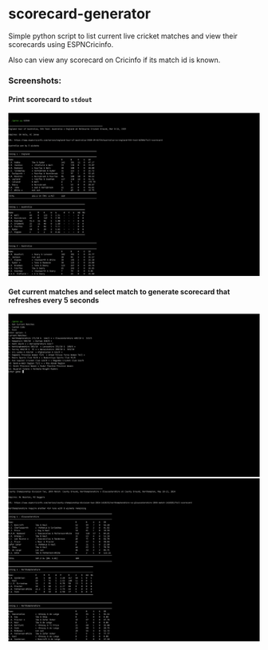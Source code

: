 # scorecard-generator

Simple python script to list current live cricket matches and view their scorecards using ESPNCricinfo.

Also can view any scorecard on Cricinfo if its match id is known.

### Screenshots:
#### Print scorecard to `stdout`
![](img3.png)

#### Get current matches and select match to generate scorecard that refreshes every 5 seconds
![](img1.png)
![](img2.png)
